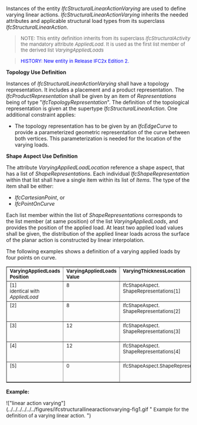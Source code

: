 ﻿Instances of the entity _IfcStructuralLinearActionVarying_ are used to define varying linear actions. _IfcStructuralLinearActionVarying_ inherits the needed attributes and applicable structural load types from its superclass _IfcStructuralLinearAction_.

> <font size="-1">NOTE: This entity definition inherits from its
		  superclass <i>IfcStructuralActivity</i> the mandatory attribute
		  <i>AppliedLoad</i>. It is used as the first list member of the derived list
		  <i>VaryingAppliedLoads</i></font>
> 


> <font color="#0000FF" size="-1"> HISTORY: New entity in Release IFC2x
		  Edition 2. </font>
> 


****Topology Use Definition****

Instances of _IfcStructuralLinearActionVarying_ shall have a topology representation. It includes a placement and a product representation. The _IfcProductRepresentation_ shall be given by an item of _Representations_ being of type "_IfcTopologyRepresentation_". The definition of the topological representation is given at the supertype _IfcStructuralLinearAction_. One additional constraint applies:

* The topology representation has to be given by an _IfcEdgeCurve_ to provide a parameterized geometric representation of the curve between both vertices. This parameterization is needed for the location of the varying loads.

****Shape Aspect Use Definition****

The attribute _VaryingAppliedLoadLocation_ reference a shape aspect, that has a list of _ShapeRepresentations_. Each individual _IfcShapeRepresentation_ within that list shall have a single item within its list of _Items_. The type of the item shall be either:

* _IfcCartesianPoint_, or
* _IfcPointOnCurve_

Each list member within the list of _ShapeRepresentations_ corresponds to the list member (at same position) of the list _VaryingAppliedLoads_, and provides the position of the applied load. At least two applied load values shall be given, the distribution of the applied linear loads across the surface of the planar action is constructed by linear interpolation.

The following examples shows a definition of a varying applied loads by four points on curve.

<table cellspacing="2" cellpadding="2" border="1"> 
		<tr valign="TOP"> 
		  <td valign="TOP"><font size="-1"><b>VaryingAppliedLoads<br>Position</b></font></td> 
		  <td valign="TOP"><font size="-1"><b>VaryingAppliedLoads<br>Value</b></font></td> 
		  <td valign="TOP"><font size="-1"><b>VaryingThicknessLocation</b></font></td> 
		  <td valign="TOP"><font size="-1"><b>Point on curve</b></font></td> 
		  <td valign="TOP"><font size="-1"><b>Parameter value</b></font></td> 
		</tr> 
		<tr valign="TOP"> 
		  <td valign="TOP"><font size="-1">[1]</font><br><font size="-1">identical with <i>AppliedLoad</i></font></td> 
		  <td valign="TOP"><font size="-1">8</font></td> 
		  <td valign="TOP"><font size="-1">IfcShapeAspect.
			 ShapeRepresentations[1]</font></td> 
		  <td valign="TOP"><font size="-1">Items[1]<br>TYPEOF
			 IfcPointOnCurve</font></td> 
		  <td valign="TOP"><font size="-1">0.</font></td> 
		</tr> 
		<tr valign="TOP"> 
		  <td valign="TOP"><font size="-1">[2]</font></td> 
		  <td valign="TOP"><font size="-1">8</font></td> 
		  <td valign="TOP"><font size="-1">IfcShapeAspect.
			 ShapeRepresentations[2]</font></td> 
		  <td valign="TOP"><font size="-1">Items[2]<br>TYPEOF
			 IfcPointOnCurve</font></td> 
		  <td valign="TOP"><font size="-1">0.35</font></td> 
		</tr> 
		<tr valign="TOP"> 
		  <td valign="TOP"><font size="-1">[3]</font></td> 
		  <td valign="TOP"><font size="-1">12</font></td> 
		  <td valign="TOP"><font size="-1">IfcShapeAspect.
			 ShapeRepresentations[3]</font></td> 
		  <td valign="TOP"><font size="-1">Items[3]<br>TYPEOF
			 IfcPointOnCurve</font></td> 
		  <td valign="TOP"><font size="-1">0.35</font></td> 
		</tr> 
		<tr valign="TOP"> 
		  <td valign="TOP"><font size="-1">[4]</font></td> 
		  <td valign="TOP"><font size="-1">12</font></td> 
		  <td valign="TOP"><font size="-1">IfcShapeAspect.
			 ShapeRepresentations[4]</font></td> 
		  <td valign="TOP"><font size="-1">Items[4]<br>TYPEOF
			 IfcPointOnCurve</font></td> 
		  <td valign="TOP"><font size="-1">0.65</font></td> 
		</tr> 
		<tr valign="TOP"> 
		  <td valign="TOP"><font size="-1">[5]</font></td> 
		  <td valign="TOP"><font size="-1">0</font></td> 
		  <td valign="TOP"><font size="-1">IfcShapeAspect.ShapeRepresentations[5]</font></td> 
		  <td valign="TOP"><font size="-1">Items[4]<br>TYPEOF
			 IfcPointOnCurve</font></td> 
		  <td valign="TOP"><font size="-1">0.85</font></td> 
		</tr> 
	 </table>

**Example:**

!["linear action varying"](../../../../../../figures/ifcstructurallinearactionvarying-fig1.gif "&nbsp;<font size="-1">Example for the definition of a varying
				linear action. </font>")